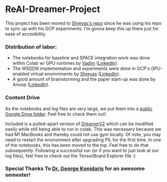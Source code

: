 # ReAI-Dreamer-Project

This project has been moved to [Shreyas's repo](https://github.com/ShreyasRaman-01/CS2951X_Final_Project) since he was using his repo to sync up with his GCP experiments. I'm gonna keep this up there just for ease of accesibility. 

### Distribution of labor: 
- The notebooks for baseline and SPACE integration work was done within Colab w/ GPU runtimes by [Vadim](https://github.com/VKudlay) ([LinkedIn](https://www.linkedin.com/in/vadim-kudlay/)). 
- The WSDDN implementation and experiments were done in GCP's GPU-enabled virtual environments by [Shreyas](https://github.com/ShreyasRaman-01) ([LinkedIn](https://www.linkedin.com/in/shreyas-raman-167a2a142)).
- A good amount of brainstorming and the paper start-up was done by Anoop ([LinkedIn](https://www.linkedin.com/in/anoop-reddi-b5873ba5)).

### Content Drive
As the notebooks and log files are very large, we put them into a [public Google Drive folder](https://drive.google.com/drive/folders/1_mKAnqVkWnYuUojFn89AQw1QLfkP0Kqc?usp=sharing). Feel free to check them out! 

Included is a pulled-apart version of [DreamerV2](https://github.com/danijar/dreamerv2) which can be modified easily while still being able to run in colab. This was necessary because we had M1 MacBooks and thereby could not use gym locally. Of note, you may need to restart the environment after upgrading PIL for the first time. In one of the notebooks, this has been moved to the top. Feel free to do that subsequently. Following a successful run (or if you want to just look at our log files), feel free to check out the TensorBoard Explorer file :)

### Special Thanks To [Dr. George Konidaris](https://cs.brown.edu/people/gdk/) for an awesome semester!
